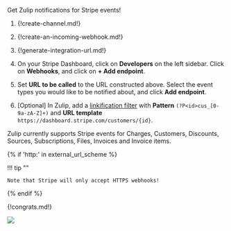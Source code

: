 Get Zulip notifications for Stripe events!

1. {!create-channel.md!}

1. {!create-an-incoming-webhook.md!}

1. {!generate-integration-url.md!}

1. On your Stripe Dashboard, click on **Developers** on the left
   sidebar. Click on **Webhooks**, and click on **+ Add endpoint**.

1. Set **URL to be called** to the URL constructed above. Select
   the event types you would like to be notified about, and click
   **Add endpoint**.

1. [Optional] In Zulip, add a
   [linkification filter](/help/add-a-custom-linkifier) with
   **Pattern** `(?P<id>cus_[0-9a-zA-Z]+)` and **URL template**
   `https://dashboard.stripe.com/customers/{id}`.

Zulip currently supports Stripe events for Charges, Customers, Discounts,
Sources, Subscriptions, Files, Invoices and Invoice items.

{% if 'http:' in external_url_scheme %}

!!! tip ""

    Note that Stripe will only accept HTTPS webhooks!

{% endif %}

{!congrats.md!}

![](/static/images/integrations/stripe/001.png)
